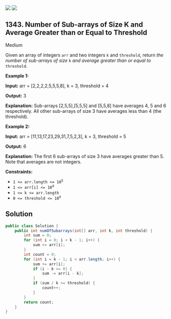 [![](https://img.shields.io/github/stars/javadev/LeetCode-in-Java?label=Stars&style=flat-square)](https://github.com/javadev/LeetCode-in-Java)
[![](https://img.shields.io/github/forks/javadev/LeetCode-in-Java?label=Fork%20me%20on%20GitHub%20&style=flat-square)](https://github.com/javadev/LeetCode-in-Java/fork)

## 1343\. Number of Sub-arrays of Size K and Average Greater than or Equal to Threshold

Medium

Given an array of integers `arr` and two integers `k` and `threshold`, return _the number of sub-arrays of size_ `k` _and average greater than or equal to_ `threshold`.

**Example 1:**

**Input:** arr = [2,2,2,2,5,5,5,8], k = 3, threshold = 4

**Output:** 3

**Explanation:** Sub-arrays [2,5,5],[5,5,5] and [5,5,8] have averages 4, 5 and 6 respectively. All other sub-arrays of size 3 have averages less than 4 (the threshold).

**Example 2:**

**Input:** arr = [11,13,17,23,29,31,7,5,2,3], k = 3, threshold = 5

**Output:** 6

**Explanation:** The first 6 sub-arrays of size 3 have averages greater than 5. Note that averages are not integers.

**Constraints:**

*   <code>1 <= arr.length <= 10<sup>5</sup></code>
*   <code>1 <= arr[i] <= 10<sup>4</sup></code>
*   `1 <= k <= arr.length`
*   <code>0 <= threshold <= 10<sup>4</sup></code>

## Solution

```java
public class Solution {
    public int numOfSubarrays(int[] arr, int k, int threshold) {
        int sum = 0;
        for (int i = 0; i < k - 1; i++) {
            sum += arr[i];
        }
        int count = 0;
        for (int i = k - 1; i < arr.length; i++) {
            sum += arr[i];
            if (i - k >= 0) {
                sum -= arr[i - k];
            }
            if (sum / k >= threshold) {
                count++;
            }
        }
        return count;
    }
}
```